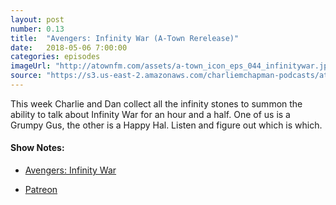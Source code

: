 ```yaml
---
layout: post
number: 0.13
title:  "Avengers: Infinity War (A-Town Rerelease)"
date:   2018-05-06 7:00:00
categories: episodes
imageUrl: "http://atownfm.com/assets/a-town_icon_eps_044_infinitywar.jpg"
source: "https://s3.us-east-2.amazonaws.com/charliemchapman-podcasts/atownfm-movies/audio/A-Town_044_InfinityWar_DRAFT.mp3"
---
```


This week Charlie and Dan collect all the infinity stones to summon the ability to talk about Infinity War for an hour and a half. One of us is a Grumpy Gus, the other is a Happy Hal. Listen and figure out which is which.

#### Show Notes:
- [Avengers: Infinity War](https://www.imdb.com/title/tt4154756/)

- [Patreon](https://www.patreon.com/atownfm)